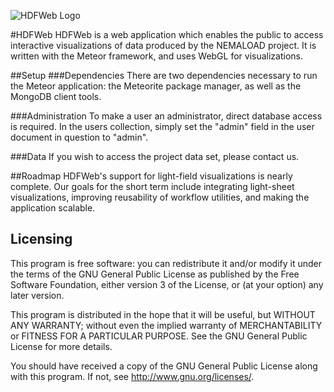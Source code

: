 ![HDFWeb Logo](http://i.imgur.com/6mlZGk6.jpg)

#HDFWeb 
HDFWeb is a web application which enables the public to access interactive visualizations of data produced by the NEMALOAD project. It is written with the Meteor framework, and uses WebGL for visualizations.

##Setup
###Dependencies
There are two dependencies necessary to run the Meteor application: the Meteorite package manager, as well as the MongoDB client tools. 

###Administration
To make a user an administrator, direct database access is required. In the users collection, simply set the "admin" field in the user document in question to "admin".

###Data
If you wish to access the project data set, please contact us.

##Roadmap
HDFWeb's support for light-field visualizations is nearly complete. Our goals for the short term include integrating light-sheet visualizations, improving reusability of workflow utilities, and making the application scalable. 

## Licensing
This program is free software: you can redistribute it and/or modify it under the terms of the GNU General Public License as published by the Free Software Foundation, either version 3 of the License, or (at your option) any later version.

This program is distributed in the hope that it will be useful, but WITHOUT ANY WARRANTY; without even the implied warranty of MERCHANTABILITY or FITNESS FOR A PARTICULAR PURPOSE.  See the GNU General Public License for more details.

You should have received a copy of the GNU General Public License along with this program.  If not, see <http://www.gnu.org/licenses/>.

